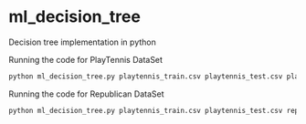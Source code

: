 # ml_decision_tree
Decision tree implementation in python

Running the code for PlayTennis DataSet
```python
python ml_decision_tree.py playtennis_train.csv playtennis_test.csv playtennis
```

Running the code for Republican DataSet
```python
python ml_decision_tree.py playtennis_train.csv playtennis_test.csv republican
```
